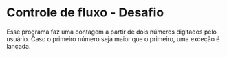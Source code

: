 # Controle de fluxo - Desafio

Esse programa faz uma contagem a partir de dois números digitados pelo usuário. Caso o primeiro número seja maior que o primeiro, uma exceção é lançada.
